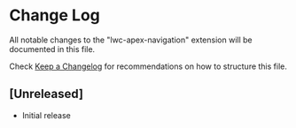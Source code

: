 # Change Log

All notable changes to the "lwc-apex-navigation" extension will be documented in this file.

Check [Keep a Changelog](http://keepachangelog.com/) for recommendations on how to structure this file.

## [Unreleased]

- Initial release